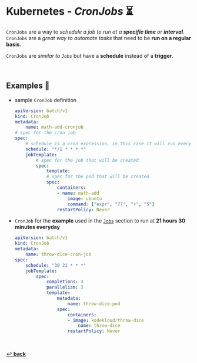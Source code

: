 # **Kubernetes** - ***CronJobs*** ⏳

`CronJobs` are a way to *schedule a job to run at a **specific time** or **interval***.  `CronJobs` are a *great way to automate tasks* that need to be **run on a regular basis**.

`CronJobs` are *similar to `Jobs`* but have a **schedule** instead of a **trigger**.

<br />

## **Examples** 🧩

* sample `CronJob` definition

    ```yaml
    apiVersion: batch/v1
    kind: CronJob
    metadata:
        name: math-add-cronjob
    # spec for the cron job
    spec:
        # schedule is a cron expression, in this case it will run every minute
        schedule: "*/1 * * * *"
        jobTemplate:
            # spec for the job that will be created
            spec:
                template:
                # spec for the pod that will be created
                spec:
                    containers:
                    - name: math-add
                        image: ubuntu
                        command: ["expr", "77", "+", "5"]
                    restartPolicy: Never
    ```

* `CronJob` for the **example** used in the [`Jobs`](/05-pod-design/23-jobs/README.md) section to run at **21 hours 30 minutes everyday**

    ```yaml
    apiVersion: batch/v1
    kind: CronJob
    metadata:
        name: throw-dice-cron-job
    spec:
        schedule: "30 21 * * *"
        jobTemplate:
            spec:
                completions: 3
                parallelism: 3
                template:
                    metadata:
                        name: throw-dice-pod
                    spec:
                        containers:
                        - image: kodekloud/throw-dice
                            name: throw-dice
                        restartPolicy: Never
    ```

<br>

[↩️ **back**](../)

